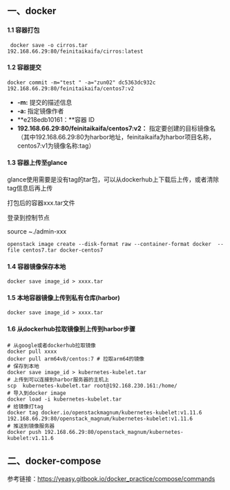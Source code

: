 



## 一、docker



#### 1.1 容器打包

```
 docker save -o cirros.tar 192.168.66.29:80/feinitaikaifa/cirros:latest
```

#### 1.2  容器提交

```
docker commit -m="test " -a="zun02" dc5363dc932c 192.168.66.29:80/feinitaikaifa/centos7:v2
```

- **-m:** 提交的描述信息
- **-a:** 指定镜像作者
- **e218edb10161：**容器 ID
- **192.168.66.29:80/feinitaikaifa/centos7:v2：** 指定要创建的目标镜像名（其中192.168.66.29:80为harbor地址，feinitaikaifa为harbor项目名称，centos7:v1为镜像名称:tag）



#### 1.3 容器上传至glance

glance使用需要是没有tag的tar包，可以从dockerhub上下载后上传，或者清除tag信息后再上传



打包后的容器xxx.tar文件

登录到控制节点



source ~./admin-xxx



```
openstack image create --disk-format raw --container-format docker  --file centos7.tar docker-centos7

```



#### 1.4 容器镜像保存本地

```
docker save image_id > xxxx.tar
```



#### 1.5 本地容器镜像上传到私有仓库(harbor)

```
docker save image_id > xxxx.tar
```



#### 1.6 从dockerhub拉取镜像到上传到harbor步骤

```
# 从google或者dockerhub拉取镜像
docker pull xxxx
docker pull arm64v8/centos:7 # 拉取arm64的镜像
# 保存到本地
docker save image_id > kubernetes-kubelet.tar
# 上传到可以连接到harbor服务器的主机上
scp  kubernetes-kubelet.tar root@192.168.230.161:/home/
# 导入到docker image
docker load -i kubernetes-kubelet.tar
# 给镜像打tag
docker tag docker.io/openstackmagnum/kubernetes-kubelet:v1.11.6 192.168.66.29:80/openstack_magnum/kubernetes-kubelet:v1.11.6
# 推送到镜像服务器
docker push 192.168.66.29:80/openstack_magnum/kubernetes-kubelet:v1.11.6

```







## 二、docker-compose













参考链接：https://yeasy.gitbook.io/docker_practice/compose/commands